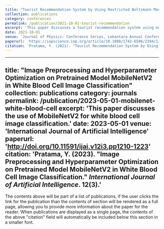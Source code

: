 ```yaml
---
title: "Tourist Recommendation System by Using Restricted Boltzmann Machine and Matrix Factorization Alternating Square"
collection: publications
category: conferences
permalink: /publication/2021-10-01-tourist-recommendation
excerpt: 'This paper discusses a tourist recommendation system using machine learning techniques.'
date: 2021-10-01
venue: 'Journal of Physics: Conference Series, Lekantara Annual Conference on Engineering and Information Technology (LiTE)'
paperurl: 'https://iopscience.iop.org/article/10.1088/1742-6596/2394/1/012004/pdf'
citation: 'Pratama, Y. (2021). "Tourist Recommendation System by Using Restricted Boltzmann Machine and Matrix Factorization Alternating Square." <i>Journal of Physics: Conference Series</i>. 2394.'
---
```


---
title: "Image Preprocessing and Hyperparameter Optimization on Pretrained Model MobileNetV2 in White Blood Cell Image Classification"
collection: publications
category: journals
permalink: /publication/2023-05-01-mobilenet-white-blood-cell
excerpt: 'This paper discusses the use of MobileNetV2 for white blood cell image classification.'
date: 2023-05-01
venue: 'International Journal of Artificial Intelligence'
paperurl: 'http://doi.org/10.11591/ijai.v12i3.pp1210-1223'
citation: 'Pratama, Y. (2023). "Image Preprocessing and Hyperparameter Optimization on Pretrained Model MobileNetV2 in White Blood Cell Image Classification." <i>International Journal of Artificial Intelligence</i>. 12(3).'
---

The contents above will be part of a list of publications, if the user clicks the link for the publication than the contents of section will be rendered as a full page, allowing you to provide more information about the paper for the reader. When publications are displayed as a single page, the contents of the above "citation" field will automatically be included below this section in a smaller font.
